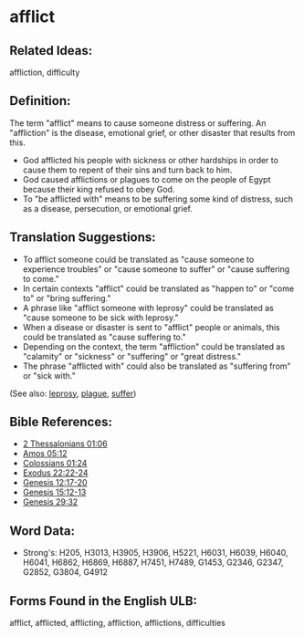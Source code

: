 # afflict

## Related Ideas:

affliction, difficulty

## Definition:

The term "afflict" means to cause someone distress or suffering. An "affliction" is the disease, emotional grief, or other disaster that results from this.

* God afflicted his people with sickness or other hardships in order to cause them to repent of their sins and turn back to him.
* God caused afflictions or plagues to come on the people of Egypt because their king refused to obey God.
* To "be afflicted with" means to be suffering some kind of distress, such as a disease, persecution, or emotional grief.

## Translation Suggestions:

* To afflict someone could be translated as "cause someone to experience troubles" or "cause someone to suffer" or "cause suffering to come."
* In certain contexts "afflict" could be translated as "happen to" or "come to" or "bring suffering."
* A phrase like "afflict someone with leprosy" could be translated as "cause someone to be sick with leprosy."
* When a disease or disaster is sent to "afflict" people or animals, this could be translated as "cause suffering to."
* Depending on the context, the term "affliction" could be translated as "calamity" or "sickness" or "suffering" or "great distress."
* The phrase "afflicted with" could also be translated as "suffering from" or "sick with."

(See also: [leprosy](../other/leprosy.md), [plague](../other/plague.md), [suffer](../other/suffer.md))

## Bible References:

* [2 Thessalonians 01:06](rc://en/tn/help/2th/01/06)
* [Amos 05:12](rc://en/tn/help/amo/05/12)
* [Colossians 01:24](rc://en/tn/help/col/01/24)
* [Exodus 22:22-24](rc://en/tn/help/exo/22/22)
* [Genesis 12:17-20](rc://en/tn/help/gen/12/17)
* [Genesis 15:12-13](rc://en/tn/help/gen/15/12)
* [Genesis 29:32](rc://en/tn/help/gen/29/32)

## Word Data:

* Strong's: H205, H3013, H3905, H3906, H5221, H6031, H6039, H6040, H6041, H6862, H6869, H6887, H7451, H7489, G1453, G2346, G2347, G2852, G3804, G4912

## Forms Found in the English ULB:

afflict, afflicted, afflicting, affliction, afflictions, difficulties
